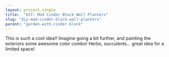 ```yaml
---
layout: project_single
title:  "DIY: Mod Cinder Block Wall Planters"
slug: "diy-mod-cinder-block-wall-planters"
parent: "garden-with-cinder-block"
---
```

This is such a cool idea!! Imagine going a bit further, and painting the exteriors some awesome color combo! Herbs, succulents... great idea for a limited space!